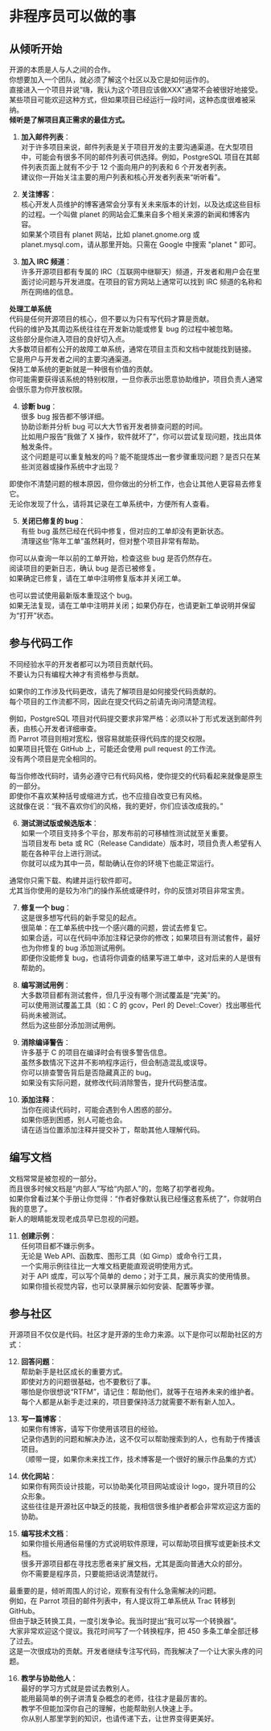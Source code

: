 # 非程序员可以做的事

## 从倾听开始

开源的本质是人与人之间的合作。  
你想要加入一个团队，就必须了解这个社区以及它是如何运作的。  
直接进入一个项目并说“嗨，我认为这个项目应该做XXX”通常不会被很好地接受。  
某些项目可能欢迎这种方式，但如果项目已经运行一段时间，这种态度很难被采纳。  
**倾听是了解项目真正需求的最佳方式。**

1. **加入邮件列表**：  
   对于许多项目来说，邮件列表是关于项目开发的主要沟通渠道。在大型项目中，可能会有很多不同的邮件列表可供选择。例如，PostgreSQL 项目在其邮件列表页面上就有不少于 12 个面向用户的列表和 6 个开发者列表。  
   建议你一开始关注主要的用户列表和核心开发者列表来“听听看”。

2. **关注博客**：  
   核心开发人员维护的博客通常会分享有关未来版本的计划，以及达成这些目标的过程。一个叫做 planet 的网站会汇集来自多个相关来源的新闻和博客内容。  
   如果某个项目有 planet 网站，比如 planet.gnome.org 或 planet.mysql.com，请从那里开始。只需在 Google 中搜索 "planet <projectname>" 即可。

3. **加入 IRC 频道**：  
   许多开源项目都有专属的 IRC（互联网中继聊天）频道，开发者和用户会在里面讨论问题与开发进度。在项目的官方网站上通常可以找到 IRC 频道的名称和所在网络的信息。

**处理工单系统**  
代码是任何开源项目的核心，但不要以为只有写代码才算是贡献。  
代码的维护及其周边系统往往在开发新功能或修复 bug 的过程中被忽略。  
这些部分是你进入项目的良好切入点。  
大多数项目都有公开的故障工单系统，通常在项目主页和文档中就能找到链接。  
它是用户与开发者之间的主要沟通渠道。  
保持工单系统的更新就是一种很有价值的贡献。  
你可能需要获得该系统的特别权限，一旦你表示出愿意协助维护，项目负责人通常会很乐意为你开放权限。

4. **诊断 bug**：  
   很多 bug 报告都不够详细。  
   协助诊断并分析 bug 可以大大节省开发者排查问题的时间。  
   比如用户报告“我做了 X 操作，软件就坏了”，你可以尝试复现问题，找出具体触发条件。  
   这个问题是可以重复触发的吗？能不能提炼出一套步骤重现问题？是否只在某些浏览器或操作系统中才出现？

即使你不清楚问题的根本原因，但你做出的分析工作，也会让其他人更容易去修复它。  
无论你发现了什么，请将其记录在工单系统中，方便所有人查看。

5. **关闭已修复的 bug**：  
   有些 bug 虽然已经在代码中修复，但对应的工单却没有更新状态。  
   清理这些“陈年工单”虽然耗时，但对整个项目非常有帮助。

你可以从查询一年以前的工单开始，检查这些 bug 是否仍然存在。  
阅读项目的更新日志，确认 bug 是否已被修复。  
如果确定已修复，请在工单中注明修复版本并关闭工单。

也可以尝试使用最新版本重现这个 bug。  
如果无法复现，请在工单中注明并关闭；如果仍存在，也请更新工单说明并保留为“打开”状态。

## 参与代码工作

不同经验水平的开发者都可以为项目贡献代码。  
不要认为只有编程大神才有资格参与贡献。

如果你的工作涉及代码更改，请先了解项目是如何接受代码贡献的。  
每个项目的工作流都不同，因此在提交代码之前请先询问清楚流程。

例如，PostgreSQL 项目对代码提交要求非常严格：必须以补丁形式发送到邮件列表，由核心开发者详细审查。  
而 Parrot 项目则相对宽松，很容易就能获得代码库的提交权限。  
如果项目托管在 GitHub 上，可能还会使用 pull request 的工作流。  
没有两个项目是完全相同的。

每当你修改代码时，请务必遵守已有代码风格，使你提交的代码看起来就像是原生的一部分。  
即使你不喜欢某种括号或缩进方式，也不应擅自改变已有风格。  
这就像在说：“我不喜欢你们的风格，我的更好，你们应该改成我的。”

6. **测试测试版或候选版本**：  
   如果一个项目支持多个平台，那发布前的可移植性测试就至关重要。  
   当项目发布 beta 或 RC（Release Candidate）版本时，项目负责人希望有人能在各种平台上进行测试。  
   你就可以成为其中一员，帮助确认在你的环境下也能正常运行。

通常你只需下载、构建并运行软件即可。  
尤其当你使用的是较为冷门的操作系统或硬件时，你的反馈对项目非常宝贵。

7. **修复一个 bug**：  
   这是很多想写代码的新手常见的起点。  
   很简单：在工单系统中找一个感兴趣的问题，尝试去修复它。  
   如果合适，可以在代码中添加注释记录你的修改；如果项目有测试套件，最好也为你修复的 bug 添加测试用例。  
   即便你没能修复 bug，也请将你调查的结果写进工单中，这对后来的人是很有帮助的。

8. **编写测试用例**：  
   大多数项目都有测试套件，但几乎没有哪个测试覆盖是“完美”的。  
   可以使用测试覆盖工具（如：C 的 gcov，Perl 的 Devel::Cover）找出哪些代码尚未被测试。  
   然后为这些部分添加测试用例。

9. **消除编译警告**：  
   许多基于 C 的项目在编译时会有很多警告信息。  
   虽然多数情况下这并不影响程序运行，但会制造混乱或误导。  
   你可以排查警告背后是否隐藏真正的 bug。  
   如果没有实际问题，就修改代码消除警告，提升代码整洁度。

10. **添加注释**：  
    当你在阅读代码时，可能会遇到令人困惑的部分。  
    如果你感到困惑，别人可能也会。  
    请在适当位置添加注释并提交补丁，帮助其他人理解代码。

## 编写文档

文档常常是被忽视的一部分。  
而且很多时候文档是“内部人”写给“内部人”的，忽略了初学者视角。  
如果你曾看过某个手册让你觉得：“作者好像默认我已经懂这套系统了”，你就明白我的意思了。  
新人的眼睛能发现老成员早已忽视的问题。

11. **创建示例**：  
    任何项目都不嫌示例多。  
    无论是 Web API、函数库、图形工具（如 Gimp）或命令行工具，  
    一个实用示例往往比一大堆文档更能直观说明使用方式。  
    对于 API 或库，可以写个简单的 demo；对于工具，展示真实的使用情景。  
    如果你擅长视觉内容，也可以录屏展示如何安装、配置等步骤。

## 参与社区

开源项目不仅仅是代码。社区才是开源的生命力来源。以下是你可以帮助社区的方式：

12. **回答问题**：  
    帮助新手是社区成长的重要方式。  
    即使对方的问题很基础，也不要敷衍了事。  
    哪怕是你很想说“RTFM”，请记住：帮助他们，就等于在培养未来的维护者。  
    每个人都是从新手走过来的，项目要保持活力就需要不断有新人加入。

13. **写一篇博客**：  
    如果你有博客，请写下你使用该项目的经验。  
    记录你遇到的问题和解决办法，这不仅可以帮助搜索到的人，也有助于传播该项目。  
    （顺带一提，如果你未来找工作，技术博客是一个很好的展示作品集的方式）

14. **优化网站**：  
    如果你有网页设计技能，可以协助美化项目网站或设计 logo，提升项目的公众形象。  
    这些往往是开源社区中缺乏的技能，我相信很多维护者都会非常欢迎这方面的协助。

15. **编写技术文档**：  
    如果你擅长用通俗易懂的方式说明软件原理，可以帮助项目撰写或更新技术文档。  
    很多开源项目都在寻找志愿者来扩展文档，尤其是面向普通大众的部分。  
    你不需要是程序员，只要能把话说清楚就行。

最重要的是，倾听周围人的讨论，观察有没有什么急需解决的问题。  
例如，在 Parrot 项目的邮件列表中，有人提议将工单系统从 Trac 转移到 GitHub。  
但由于缺乏转换工具，一度引发争论。我当时提出“我可以写一个转换器”。  
大家非常欢迎这个提议。我花时间写了一个转换程序，把 450 多条工单全部迁移了过去。  
这是一次很成功的贡献。开发者继续专注写代码，而我解决了一个让大家头疼的问题。

16. **教学与协助他人**：  
    最好的学习方式就是尝试去教别人。  
    能用最简单的例子讲清复杂概念的老师，往往才是最厉害的。  
    教学不但能加深你自己的理解，也能帮助别人快速上手。  
    你从别人那里学到的知识，也请传递下去，让世界变得更美好。
